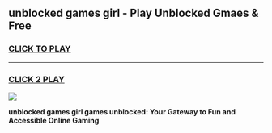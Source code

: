 
## unblocked games girl - Play Unblocked Gmaes & Free
<h3>
<a href="https://news.freeplayer.one?title=unblocked_games_girl&ref=16F">CLICK TO PLAY</a></h3>
<hr>

<h3>
<a href="https://news.freeplayer.one?title=unblocked_games_girl&ref=16F">CLICK 2 PLAY</a>
  
</h3>

<a href="https://news.freeplayer.one?title=unblocked_games_girl&ref=16F/"><img src="https://clearcache.store/games.png"></a>


**unblocked games girl games unblocked: Your Gateway to Fun and Accessible Online Gaming**
